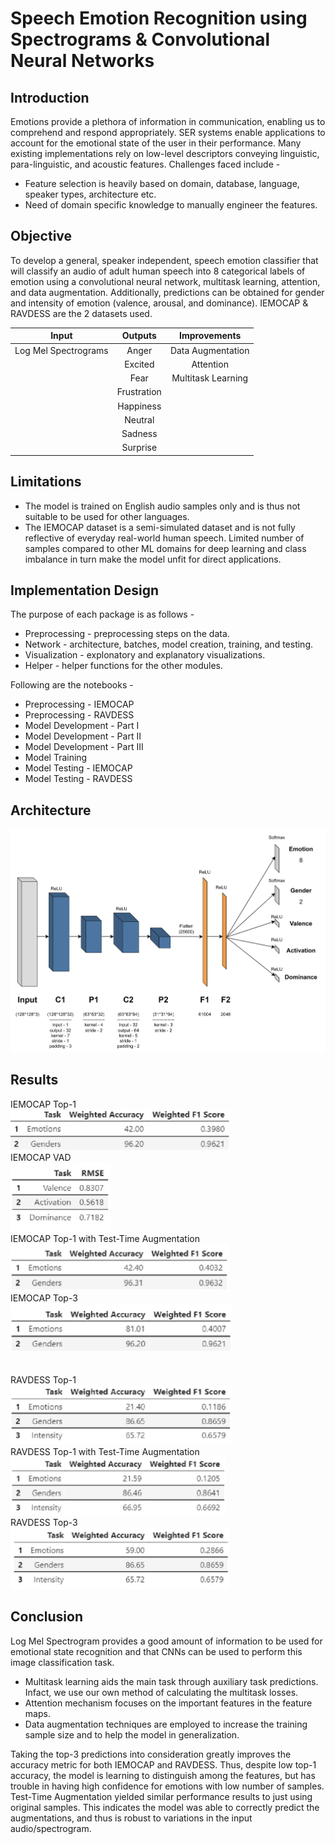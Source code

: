 # Speech Emotion Recognition using Spectrograms & Convolutional Neural Networks

## Introduction
Emotions provide a plethora of information in communication, enabling us to comprehend and respond appropriately. SER systems enable applications to account for the emotional state of the user in their performance. Many existing implementations rely on low-level descriptors conveying linguistic, para-linguistic, and acoustic features. Challenges faced include -
- Feature selection is heavily based on domain, database, language, speaker types, architecture etc.
- Need of domain specific knowledge to manually engineer the features.


## Objective
To develop a general, speaker independent, speech emotion classifier that will classify an audio of adult human speech into 8 categorical labels of emotion using a convolutional neural network, multitask learning, attention, and data augmentation. Additionally, predictions can be obtained for gender and intensity of emotion (valence, arousal, and dominance). IEMOCAP & RAVDESS are the 2 datasets used.

| Input | Outputs | Improvements |
| :-: | :-: | :-: |
| Log Mel Spectrograms | Anger | Data Augmentation |
|| Excited | Attention |
|| Fear | Multitask Learning |
|| Frustration ||
|| Happiness ||
|| Neutral ||
|| Sadness ||
|| Surprise ||

## Limitations
- The model is trained on English audio samples only and is thus not suitable to be used for other languages.
- The IEMOCAP dataset is a semi-simulated dataset and is not fully reflective of everyday real-world human speech. Limited number of samples compared to other ML domains for deep learning and class imbalance in turn make the model unfit for direct applications.

## Implementation Design

The purpose of each package is as follows -
- Preprocessing - preprocessing steps on the data.
- Network - architecture, batches, model creation, training, and testing.
- Visualization - explonatory and explanatory visualizations.
- Helper - helper functions for the other modules.

Following are the notebooks -
- Preprocessing - IEMOCAP
- Preprocessing - RAVDESS
- Model Development - Part I
- Model Development - Part II
- Model Development - Part III
- Model Training
- Model Testing - IEMOCAP
- Model Testing - RAVDESS

## Architecture
![Architecture](https://github.com/MohammadUmarAsif/speech-emotion-recognition/blob/main/images/arch.jpg?raw=true)

## Results
IEMOCAP Top-1<br>
<img src = 'https://github.com/MohammadUmarAsif/speech-emotion-recognition/blob/main/images/iemocap_top1.jpg?raw=true' alt = 'IEMOCAP Top-1' width="350" height="65">
<br>IEMOCAP VAD<br>
<img src = 'https://github.com/MohammadUmarAsif/speech-emotion-recognition/blob/main/images/iemocap_vad.jpg?raw=true' alt = 'IEMOCAP VAD' width="160" height="110">
<br>IEMOCAP Top-1 with Test-Time Augmentation<br>
<img src = 'https://github.com/MohammadUmarAsif/speech-emotion-recognition/blob/main/images/iemocap_tta.jpg?raw=true' alt = 'IEMOCAP Top-1 with TTA' width="350" height="75">
<br>IEMOCAP Top-3<br>
<img src = 'https://github.com/MohammadUmarAsif/speech-emotion-recognition/blob/main/images/iemocap_top3.jpg?raw=true' alt = 'IEMOCAP Top-3' width="355" height="80">

<br>RAVDESS Top-1<br>
<img src = 'https://github.com/MohammadUmarAsif/speech-emotion-recognition/blob/main/images/ravdess_top1.jpg?raw=true' alt = 'RAVDESS Top-1' width="355" height="95">
<br>RAVDESS Top-1 with Test-Time Augmentation<br>
<img src = 'https://github.com/MohammadUmarAsif/speech-emotion-recognition/blob/main/images/ravdess_tta.jpg?raw=true' alt = 'RAVDESS Top-1 with Test-Time Augmentation' width="345" height="93">
<br>RAVDESS Top-3<br>
<img src = 'https://github.com/MohammadUmarAsif/speech-emotion-recognition/blob/main/images/ravdess_top3.jpg?raw=true' alt = 'RAVDESS Top-3' width="350" height="98">


## Conclusion
Log Mel Spectrogram provides a good amount of information to be used for emotional state recognition and that CNNs can be used to perform this image classification task. 
- Multitask learning aids the main task through auxiliary task predictions. Infact, we use our own method of calculating the multitask losses. 
- Attention mechanism focuses on the important features in the feature maps. 
- Data augmentation techniques are employed to increase the training sample size and to help the model in generalization.

Taking the top-3 predictions into consideration greatly improves the accuracy metric for both IEMOCAP and RAVDESS. Thus, despite low top-1 accuracy, the model is learning to distinguish among the features, but has trouble in having high confidence for emotions with low number of samples. Test-Time Augmentation yielded similar performance results to just using original samples. This indicates the model was able to correctly predict the augmentations, and thus is robust to variations in the input audio/spectrogram.
